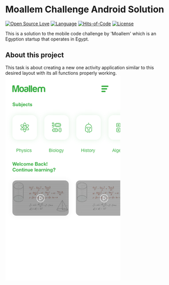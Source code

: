 # Moallem Challenge Android Solution
[![Open Source Love](https://badges.frapsoft.com/os/v1/open-source.svg?v=102)](https://github.com/Msoliman512/Moallem-Challenge)
[![Language](https://img.shields.io/github/languages/top/Msoliman512/Moallem-Challenge)](https://kotlinlang.org)
[![Hits-of-Code](https://hitsofcode.com/github/Msoliman512/Moallem-Challenge)](https://hitsofcode.com/view/github/Msoliman512/Moallem-Challenge)
[![License](https://img.shields.io/github/license/Msoliman512/Moallem-Challenge)](https://github.com/Msoliman512/Moallem-Challenge/blob/master/LICENSE)

This is a solution to the mobile code challenge by 'Moallem' which is an Egyption startup that operates in Egypt.


## About this project
This task is about creating a new one activity application similar to this desired layout with its all functions properly working.
![](Images/screenshot.png)
